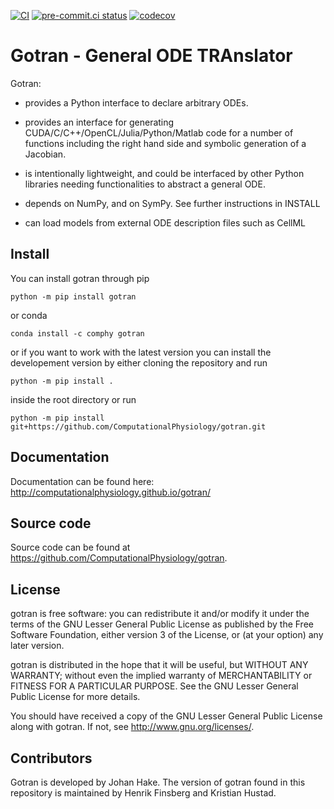 [![CI](https://github.com/ComputationalPhysiology/gotran/actions/workflows/main.yml/badge.svg)](https://github.com/ComputationalPhysiology/gotran/actions/workflows/main.yml)
[![pre-commit.ci status](https://results.pre-commit.ci/badge/github/ComputationalPhysiology/gotran/master.svg)](https://results.pre-commit.ci/latest/github/ComputationalPhysiology/gotran/master)
[![codecov](https://codecov.io/gh/ComputationalPhysiology/gotran/branch/master/graph/badge.svg?token=jfiLeIpkNa)](https://codecov.io/gh/ComputationalPhysiology/gotran)

# Gotran - General ODE TRAnslator

Gotran:

- provides a Python interface to declare arbitrary ODEs.

- provides an interface for generating CUDA/C/C++/OpenCL/Julia/Python/Matlab code for
  a number of functions including the right hand side and symbolic
  generation of a Jacobian.

- is intentionally lightweight, and could be interfaced by other
  Python libraries needing functionalities to abstract a general
  ODE.

- depends on NumPy, and on SymPy. See further instructions in
  INSTALL

- can load models from external ODE description files such as CellML

## Install

You can install gotran through pip

```
python -m pip install gotran
```

or conda

```
conda install -c comphy gotran
```

or if you want to work with the latest version you can install the developement version by either cloning the repository and run

```
python -m pip install .
```

inside the root directory or run

```
python -m pip install git+https://github.com/ComputationalPhysiology/gotran.git
```

## Documentation

Documentation can be found here: <http://computationalphysiology.github.io/gotran/>

## Source code

Source code can be found at <https://github.com/ComputationalPhysiology/gotran>.

## License

gotran is free software: you can redistribute it and/or modify it under the terms of the GNU Lesser General Public License as published by the Free Software Foundation, either version 3 of the License, or (at your option) any later version.

gotran is distributed in the hope that it will be useful, but WITHOUT ANY WARRANTY; without even the implied warranty of MERCHANTABILITY or FITNESS FOR A PARTICULAR PURPOSE. See the GNU Lesser General Public License for more details.

You should have received a copy of the GNU Lesser General Public License along with gotran. If not, see <http://www.gnu.org/licenses/>.

## Contributors

Gotran is developed by Johan Hake.
The version of gotran found in this repository is maintained by Henrik Finsberg and Kristian Hustad.

```

```

